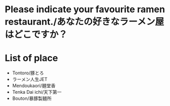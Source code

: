 # Please indicate your favourite ramen restaurant./あなたの好きなラーメン屋はどこですか？

# List of place
- Tontoro/豚とろ
- ラーメン人生JET
- Mendoukaori/麺堂香
- Tenka Dai ichi/天下第一
- Bouton/暴豚製麺所
